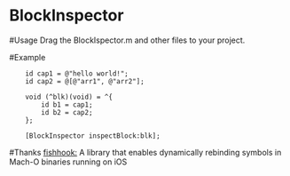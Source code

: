 # BlockInspector

#Usage
Drag the BlockIspector.m and other files to your project. 

#Example
```objc
	id cap1 = @"hello world!";
    id cap2 = @[@"arr1", @"arr2"];
    
    void (^blk)(void) = ^{
        id b1 = cap1;
        id b2 = cap2;
    };
    
    [BlockInspector inspectBlock:blk];
```

#Thanks
[fishhook:](https://github.com/facebook/fishhook) A library that enables dynamically rebinding symbols in Mach-O binaries running on iOS